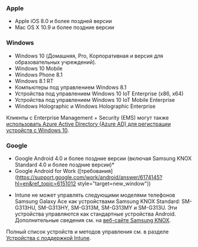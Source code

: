 

### <a name="apple"></a>Apple
  - Apple iOS 8.0 и более поздней версии
  - Mac OS X 10.9 и более поздние версии

### <a name="windows"></a>Windows
  - Windows 10 (Домашняя, Pro, Корпоративная и версия для образовательных учреждений).
  - Windows 10 Mobile
  - Windows Phone 8.1
  - Windows 8.1 RT
  - Компьютеры под управлением Windows 8.1
  - Устройства под управлением Windows 10 IoT Enterprise (x86, x64)
  - Устройства под управлением Windows 10 IoT Mobile Enterprise
  - Windows Holographic и Windows Holographic Enterprise

  Клиенты с Enterprise Management + Security (EMS) могут также [использовать Azure Active Directory (Azure AD) для регистрации устройств с Windows 10](/intune-classic/deploy-use/set-up-windows-device-management-with-microsoft-intune#azure-active-directory-enrollment).

### <a name="google"></a>Google
- Google Android 4.0 и более поздние версии (включая Samsung KNOX Standard 4.0 и более поздние версии)*
- Google Android for Work ([требования](https://support.google.com/work/android/answer/6174145?hl=en&ref_topic=6151012 style="target=new_window"))

* Intune не может управлять следующими моделями телефонов Samsung Galaxy Ace как устройствами Samsung KNOX Standard: SM-G313HU, SM-G313HY, SM-G313M, SM-G313MY и SM-G313U. Эти устройства управляются как стандартные устройства Android. Дополнительные сведения см. на [веб-сайте Samsung KNOX](https://www.samsungknox.com/en).

Полный список устройств и методов управления см. в разделе [Устройства с поддержкой Intune](/intune/supported-devices-browsers#intune-supported-devices).

